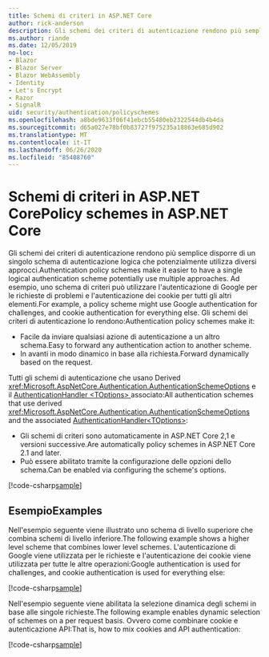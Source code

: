 ```yaml
---
title: Schemi di criteri in ASP.NET Core
author: rick-anderson
description: Gli schemi dei criteri di autenticazione rendono più semplice avere un unico schema di autenticazione logica
ms.author: riande
ms.date: 12/05/2019
no-loc:
- Blazor
- Blazor Server
- Blazor WebAssembly
- Identity
- Let's Encrypt
- Razor
- SignalR
uid: security/authentication/policyschemes
ms.openlocfilehash: a8bde9633f06f41ebcb55480eb2322544db4b4da
ms.sourcegitcommit: d65a027e78bf0b83727f975235a18863e685d902
ms.translationtype: MT
ms.contentlocale: it-IT
ms.lasthandoff: 06/26/2020
ms.locfileid: "85408760"
---
```

# <a name="policy-schemes-in-aspnet-core"></a><span data-ttu-id="56423-103">Schemi di criteri in ASP.NET Core</span><span class="sxs-lookup"><span data-stu-id="56423-103">Policy schemes in ASP.NET Core</span></span>

<span data-ttu-id="56423-104">Gli schemi dei criteri di autenticazione rendono più semplice disporre di un singolo schema di autenticazione logica che potenzialmente utilizza diversi approcci.</span><span class="sxs-lookup"><span data-stu-id="56423-104">Authentication policy schemes make it easier to have a single logical authentication scheme potentially use multiple approaches.</span></span> <span data-ttu-id="56423-105">Ad esempio, uno schema di criteri può utilizzare l'autenticazione di Google per le richieste di problemi e l'autenticazione dei cookie per tutti gli altri elementi.</span><span class="sxs-lookup"><span data-stu-id="56423-105">For example, a policy scheme might use Google authentication for challenges, and cookie authentication for everything else.</span></span> <span data-ttu-id="56423-106">Gli schemi dei criteri di autenticazione lo rendono:</span><span class="sxs-lookup"><span data-stu-id="56423-106">Authentication policy schemes make it:</span></span>

* <span data-ttu-id="56423-107">Facile da inviare qualsiasi azione di autenticazione a un altro schema.</span><span class="sxs-lookup"><span data-stu-id="56423-107">Easy to forward any authentication action to another scheme.</span></span>
* <span data-ttu-id="56423-108">In avanti in modo dinamico in base alla richiesta.</span><span class="sxs-lookup"><span data-stu-id="56423-108">Forward dynamically based on the request.</span></span>

<span data-ttu-id="56423-109">Tutti gli schemi di autenticazione che usano Derived <xref:Microsoft.AspNetCore.Authentication.AuthenticationSchemeOptions> e il [AuthenticationHandler \<TOptions> ](/dotnet/api/microsoft.aspnetcore.authentication.authenticationhandler-1)associato:</span><span class="sxs-lookup"><span data-stu-id="56423-109">All authentication schemes that use derived <xref:Microsoft.AspNetCore.Authentication.AuthenticationSchemeOptions> and the associated [AuthenticationHandler\<TOptions>](/dotnet/api/microsoft.aspnetcore.authentication.authenticationhandler-1):</span></span>

* <span data-ttu-id="56423-110">Gli schemi di criteri sono automaticamente in ASP.NET Core 2,1 e versioni successive.</span><span class="sxs-lookup"><span data-stu-id="56423-110">Are automatically policy schemes in ASP.NET Core 2.1 and later.</span></span>
* <span data-ttu-id="56423-111">Può essere abilitato tramite la configurazione delle opzioni dello schema.</span><span class="sxs-lookup"><span data-stu-id="56423-111">Can be enabled via configuring the scheme's options.</span></span>

[!code-csharp[sample](policyschemes/samples/AuthenticationSchemeOptions.cs?name=snippet)]

## <a name="examples"></a><span data-ttu-id="56423-112">Esempio</span><span class="sxs-lookup"><span data-stu-id="56423-112">Examples</span></span>

<span data-ttu-id="56423-113">Nell'esempio seguente viene illustrato uno schema di livello superiore che combina schemi di livello inferiore.</span><span class="sxs-lookup"><span data-stu-id="56423-113">The following example shows a higher level scheme that combines lower level schemes.</span></span> <span data-ttu-id="56423-114">L'autenticazione di Google viene utilizzata per le richieste e l'autenticazione dei cookie viene utilizzata per tutte le altre operazioni:</span><span class="sxs-lookup"><span data-stu-id="56423-114">Google authentication is used for challenges, and cookie authentication is used for everything else:</span></span>

[!code-csharp[sample](policyschemes/samples/Startup.cs?name=snippet1)]

<span data-ttu-id="56423-115">Nell'esempio seguente viene abilitata la selezione dinamica degli schemi in base alle singole richieste.</span><span class="sxs-lookup"><span data-stu-id="56423-115">The following example enables dynamic selection of schemes on a per request basis.</span></span> <span data-ttu-id="56423-116">Ovvero come combinare cookie e autenticazione API:</span><span class="sxs-lookup"><span data-stu-id="56423-116">That is, how to mix cookies and API authentication:</span></span>

 <!-- REVIEW, missing If set in public Func<HttpContext, string> ForwardDefaultSelector -->

[!code-csharp[sample](policyschemes/samples/Startup.cs?name=snippet2)]
